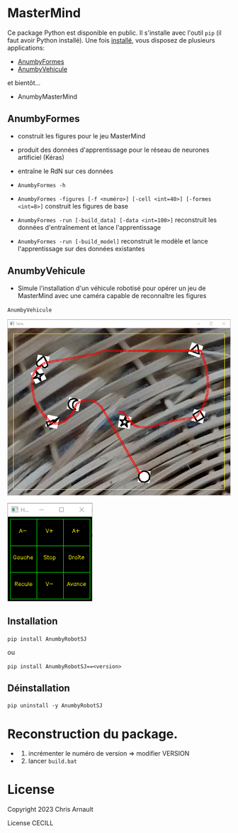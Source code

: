 # MasterMind

Ce package Python est disponible en public. Il s'installe avec l'outil `pip` (il faut avoir Python installé). Une fois [installé](#installation),
vous disposez de plusieurs applications:

- [AnumbyFormes](#anumbyformes)
- [AnumbyVehicule](#anumbyvehicule)

et bientôt...

- AnumbyMasterMind

## AnumbyFormes

- construit les figures pour le jeu MasterMind
- produit des données d'apprentissage pour le réseau de neurones artificiel (Kéras)
- entraîne le RdN sur ces données


- `AnumbyFormes -h`
- `AnumbyFormes -figures [-f <numéro>] [-cell <int=40>] [-formes <int=8>]` construit les figures de base
- `AnumbyFormes -run [-build_data] [-data <int=100>]` reconstruit les données d'entraînement et lance l'apprentissage
- `AnumbyFormes -run [-build_model]` reconstruit le modèle et lance l'apprentissage sur des données existantes

## AnumbyVehicule

- Simule l'installation d'un véhicule robotisé pour opérer un jeu de MasterMind avec une caméra capable de reconnaître les figures

`AnumbyVehicule`

![Ecran](Ecran.GIF)

![Contrôle](Contrôle.GIF)

## Installation

``pip install AnumbyRobotSJ``

ou

``pip install AnumbyRobotSJ==<version>``

## Déinstallation

``pip uninstall -y AnumbyRobotSJ``

# Reconstruction du package.

- 1) incrémenter le numéro de version => modifier VERSION
- 2) lancer `build.bat`

# License

Copyright 2023 Chris Arnault

License CECILL
